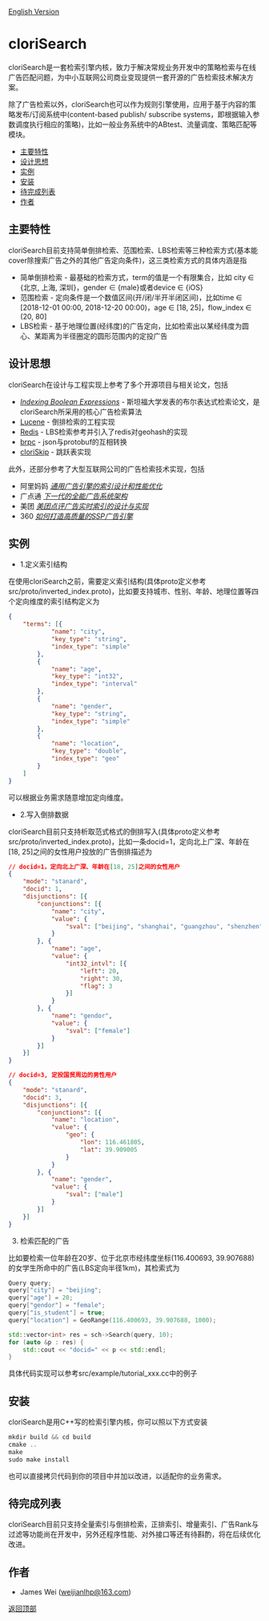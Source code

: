 [English Version](README.md)

cloriSearch<div id="top"></div>
==========

cloriSearch是一套检索引擎内核，致力于解决常规业务开发中的策略检索与在线广告匹配问题，为中小互联网公司商业变现提供一套开源的广告检索技术解决方案。

除了广告检索以外，cloriSearch也可以作为规则引擎使用，应用于基于内容的策略发布/订阅系统中(content-based publish/
subscribe systems，即根据输入参数调度执行相应的策略)，比如一般业务系统中的ABtest、流量调度、策略匹配等模块。

* [主要特性](#features)
* [设计思想](#design)
* [实例](#usage)
* [安装](#install)
* [待完成列表](#todo)
* [作者](#authors)

## 主要特性<div id="features"></div>

cloriSearch目前支持简单倒排检索、范围检索、LBS检索等三种检索方式(基本能cover除搜索广告之外的其他广告定向条件)，这三类检索方式的具体内涵是指

* 简单倒排检索 - 最基础的检索方式，term的值是一个有限集合，比如 city ∈ {北京, 上海, 深圳}，gender ∈ {male}或者device ∈ {iOS}
* 范围检索 - 定向条件是一个数值区间(开/闭/半开半闭区间)，比如time ∈ [2018-12-01 00:00, 2018-12-20 00:00)，age ∈ [18, 25]，flow_index ∈ (20, 80]
* LBS检索 - 基于地理位置(经纬度)的广告定向，比如检索出以某经纬度为圆心、某距离为半径圈定的圆形范围内的定投广告

## 设计思想<div id="design"></div>

cloriSearch在设计与工程实现上参考了多个开源项目与相关论文，包括

* *[Indexing Boolean Expressions](http://theory.stanford.edu/~sergei/papers/vldb09-indexing.pdf)* - 斯坦福大学发表的布尔表达式检索论文，是cloriSearch所采用的核心广告检索算法
* [Lucene](http://lucene.apache.org/) - 倒排检索的工程实现 
* [Redis](https://github.com/antirez/redis.git) - LBS检索参考并引入了redis对geohash的实现
* [brpc](https://github.com/brpc/brpc.git) - json与protobuf的互相转换
* [cloriSkip](https://github.com/shpilu/cloriSkip.git) - 跳跃表实现

此外，还部分参考了大型互联网公司的广告检索技术实现，包括

* 阿里妈妈 *[通用广告引擎的索引设计和性能优化](http://60.205.189.117/%E9%80%9A%E7%94%A8%E5%B9%BF%E5%91%8A%E5%BC%95%E6%93%8E%E7%9A%84%E7%B4%A2%E5%BC%95%E8%AE%BE%E8%AE%A1%E5%92%8C%E6%80%A7%E8%83%BD%E4%BC%98%E5%8C%96.pdf)* 
* 广点通 *[下一代的全能广告系统架构](http://djt.qq.com/article/view/1556)*
* 美团 *[美团点评广告实时索引的设计与实现](https://blog.csdn.net/MeituanTech/article/details/80415658)*
* 360 *[如何打造高质量的SSP广告引擎](https://blog.csdn.net/ZVAyIVqt0UFji/article/details/78934524)*

## 实例<div id="usage"></div>

* 1.定义索引结构

在使用cloriSearch之前，需要定义索引结构(具体proto定义参考src/proto/inverted_index.proto)，比如要支持城市、性别、年龄、地理位置等四个定向维度的索引结构定义为

```json
{
    "terms": [{
            "name": "city",
            "key_type": "string",
            "index_type": "simple"
        },
        {
            "name": "age",
            "key_type": "int32",
            "index_type": "interval"
        },
        {
            "name": "gender",
            "key_type": "string",
            "index_type": "simple"
        },
        {
            "name": "location",
            "key_type": "double",
            "index_type": "geo"
        }
    ]
}
```
可以根据业务需求随意增加定向维度。

* 2.写入倒排数据

cloriSearch目前只支持析取范式格式的倒排写入(具体proto定义参考src/proto/inverted_index.proto)，比如一条docid=1，定向北上广深、年龄在[18, 25]之间的女性用户投放的广告倒排描述为

```json
// docid=1，定向北上广深、年龄在[18, 25]之间的女性用户
{
    "mode": "stanard",
    "docid": 1,
    "disjunctions": [{
        "conjunctions": [{
            "name": "city",
            "value": {
                "sval": ["beijing", "shanghai", "guangzhou", "shenzhen"]
            }
        }, {
            "name": "age",
            "value": {
                "int32_intvl": [{
                    "left": 20,
                    "right": 30,
                    "flag": 3
                }]
            }
        }, {
            "name": "gendor",
            "value": {
                "sval": ["female"]
            }
        }]
    }]
}

// docid=3, 定投国贸周边的男性用户
{
    "mode": "stanard",
    "docid": 3,
    "disjunctions": [{
        "conjunctions": [{
            "name": "location",
            "value": {
                "geo": {
                    "lon": 116.461805,
                    "lat": 39.909005
                }
            }
        }, {
            "name": "gender",
            "value": {
                "sval": ["male"]
            }
        }]
    }]
}
```

3. 检索匹配的广告

比如要检索一位年龄在20岁、位于北京市经纬度坐标(116.400693, 39.907688)的女学生所命中的广告(LBS定向半径1km)，其检索式为

```C++
Query query;
query["city"] = "beijing";
query["age"] = 20; 
query["gendor"] = "female";
query["is_student"] = true;
query["location"] = GeoRange(116.400693, 39.907688, 1000);

std::vector<int> res = sch->Search(query, 10);
for (auto &p : res) {                                                                                                                 
    std::cout << "docid=" << p << std::endl;
} 

```
具体代码实现可以参考src/example/tutorial_xxx.cc中的例子

## 安装<div id="install"></div>

cloriSearch是用C++写的检索引擎内核，你可以照以下方式安装

```C++
mkdir build && cd build
cmake ..
make
sudo make install
```
也可以直接拷贝代码到你的项目中并加以改进，以适配你的业务需求。

## 待完成列表

cloriSearch目前只支持全量索引与倒排检索，正排索引、增量索引、广告Rank与过滤等功能尚在开发中，另外还程序性能、对外接口等还有待斟酌，将在后续优化改进。

## 作者 <div id="authors"></div>

* James Wei (weijianlhp@163.com)   

[返回顶部](#top)

